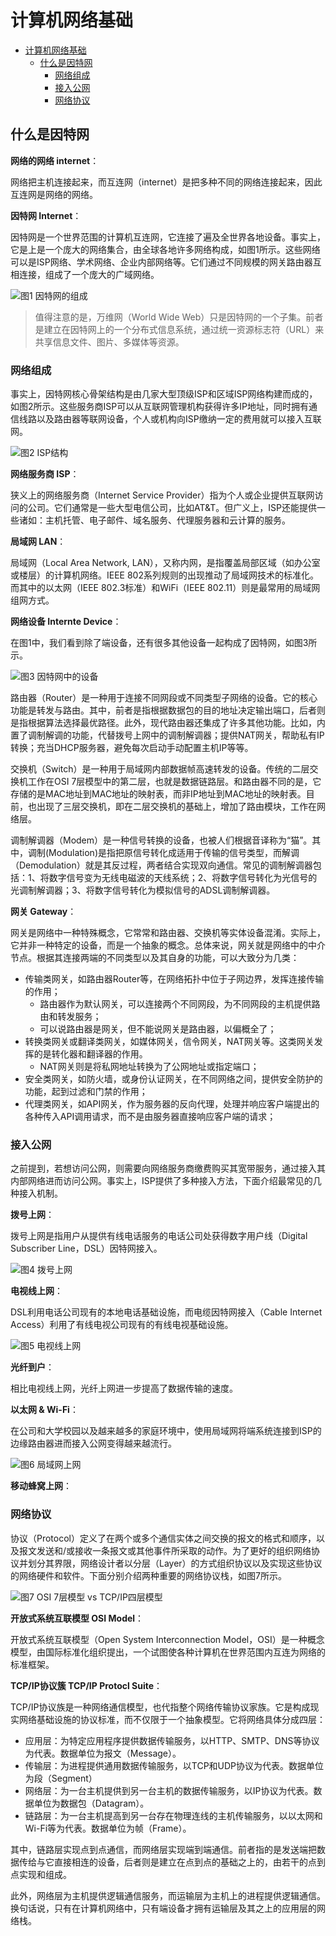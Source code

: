 # 计算机网络基础

- [计算机网络基础](#计算机网络基础)
  - [什么是因特网](#什么是因特网)
    - [网络组成](#网络组成)
    - [接入公网](#接入公网)
    - [网络协议](#网络协议)

## 什么是因特网

**网络的网络 internet**：

网络把主机连接起来，而互连网（internet）是把多种不同的网络连接起来，因此互连网是网络的网络。

**因特网 Internet**：

因特网是一个世界范围的计算机互连网，它连接了遍及全世界各地设备。事实上，它是上是一个庞大的网络集合，由全球各地许多网络构成，如图1所示。这些网络可以是ISP网络、学术网络、企业内部网络等。它们通过不同规模的网关路由器互相连接，组成了一个庞大的广域网络。

![图1 因特网的组成](../img/computer_network_composition.png)

> 值得注意的是，万维网（World Wide Web）只是因特网的一个子集。前者是建立在因特网上的一个分布式信息系统，通过统一资源标志符（URL）来共享信息文件、图片、多媒体等资源。

### 网络组成

事实上，因特网核心骨架结构是由几家大型顶级ISP和区域ISP网络构建而成的，如图2所示。这些服务商ISP可以从互联网管理机构获得许多IP地址，同时拥有通信线路以及路由器等联网设备，个人或机构向ISP缴纳一定的费用就可以接入互联网。

![图2 ISP结构](../img/computer_network_isp.png)

**网络服务商 ISP**：

狭义上的网络服务商（Internet Service Provider）指为个人或企业提供互联网访问的公司。它们通常是一些大型电信公司，比如AT&T。但广义上，ISP还能提供一些诸如：主机托管、电子邮件、域名服务、代理服务器和云计算的服务。

**局域网 LAN**：

局域网（Local Area Network, LAN），又称内网，是指覆盖局部区域（如办公室或楼层）的计算机网络。IEEE 802系列规则的出现推动了局域网技术的标准化。而其中的以太网（IEEE 802.3标准）和WiFi（IEEE 802.11）则是最常用的局域网组网方式。

**网络设备 Internte Device**：

在图1中，我们看到除了端设备，还有很多其他设备一起构成了因特网，如图3所示。

![图3 因特网中的设备](../img/computer_network_device.png)

路由器（Router）是一种用于连接不同网段或不同类型子网络的设备。它的核心功能是转发与路由。其中，前者是指根据数据包的目的地址决定输出端口，后者则是指根据算法选择最优路径。此外，现代路由器还集成了许多其他功能。比如，内置了调制解调的功能，代替拨号上网中的调制解调器；提供NAT网关，帮助私有IP转换；充当DHCP服务器，避免每次启动手动配置主机IP等等。

交换机（Switch）是一种用于局域网内部数据帧高速转发的设备。传统的二层交换机工作在OSI 7层模型中的第二层，也就是数据链路层。和路由器不同的是，它存储的是MAC地址到MAC地址的映射表，而非IP地址到MAC地址的映射表。目前，也出现了三层交换机，即在二层交换机的基础上，增加了路由模块，工作在网络层。

调制解调器（Modem）是一种信号转换的设备，也被人们根据音译称为“猫”。其中，调制(Modulation)是指把原信号转化成适用于传输的信号类型，而解调（Demodulation）就是其反过程，两者结合实现双向通信。常见的调制解调器包括：1、将数字信号变为无线电磁波的天线系统；2、将数字信号转化为光信号的光调制解调器；3、将数字信号转化为模拟信号的ADSL调制解调器。

**网关 Gateway**：

网关是网络中一种特殊概念，它常常和路由器、交换机等实体设备混淆。实际上，它并非一种特定的设备，而是一个抽象的概念。总体来说，网关就是网络中的中介节点。根据其连接两端的不同类型以及其自身的功能，可以大致分为几类：

- 传输类网关，如路由器Router等，在网络拓扑中位于子网边界，发挥连接传输的作用；
  - 路由器作为默认网关，可以连接两个不同网段，为不同网段的主机提供路由和转发服务；
  - 可以说路由器是网关，但不能说网关是路由器，以偏概全了；
- 转换类网关或翻译类网关，如媒体网关，信令网关，NAT网关等。这类网关发挥的是转化器和翻译器的作用。
  - NAT网关则是将私网地址转换为了公网地址或指定端口；
- 安全类网关，如防火墙，或身份认证网关，在不同网络之间，提供安全防护的功能，起到过滤和门禁的作用；
- 代理类网关，如API网关，作为服务器的反向代理，处理并响应客户端提出的各种传入API调用请求，而不是由服务器直接响应客户端的请求；

### 接入公网

之前提到，若想访问公网，则需要向网络服务商缴费购买其宽带服务，通过接入其内部网络进而访问公网。事实上，ISP提供了多种接入方法，下面介绍最常见的几种接入机制。

**拨号上网**：

拨号上网是指用户从提供有线电话服务的电话公司处获得数字用户线（Digital Subscriber Line，DSL）因特网接入。

![图4 拨号上网](../img/computer_network_dsl_access.png)

**电视线上网**：

DSL利用电话公司现有的本地电话基础设施，而电缆因特网接入（Cable Internet Access）利用了有线电视公司现有的有线电视基础设施。

![图5 电视线上网](../img/computer_network_cable_access.png)

**光纤到户**：

相比电视线上网，光纤上网进一步提高了数据传输的速度。

**以太网 & Wi-Fi**：

在公司和大学校园以及越来越多的家庭环境中，使用局域网将端系统连接到ISP的边缘路由器进而接入公网变得越来越流行。

![图6 局域网上网](../img/computer_network_lan_access.png)

**移动蜂窝上网**：

### 网络协议

协议（Protocol）定义了在两个或多个通信实体之间交换的报文的格式和顺序，以及报文发送和/或接收一条报文或其他事件所采取的动作。为了更好的组织网络协议并划分其界限，网络设计者以分层（Layer）的方式组织协议以及实现这些协议的网络硬件和软件。下面分别介绍两种重要的网络协议栈，如图7所示。

![图7 OSI 7层模型 vs TCP/IP四层模型](https://p3-juejin.byteimg.com/tos-cn-i-k3u1fbpfcp/ea1297fd235642e69b68eaaf04bfb868~tplv-k3u1fbpfcp-zoom-in-crop-mark:1512:0:0:0.awebp)

**开放式系统互联模型 OSI Model**：

开放式系统互联模型（Open System Interconnection Model，OSI）是一种概念模型，由国际标准化组织提出，一个试图使各种计算机在世界范围内互连为网络的标准框架。

**TCP/IP协议簇 TCP/IP Protocl Suite**：

TCP/IP协议族是一种网络通信模型，也代指整个网络传输协议家族。它是构成现实网络基础设施的协议标准，而不仅限于一个抽象模型。它将网络具体分成四层：

- 应用层：为特定应用程序提供数据传输服务，以HTTP、SMTP、DNS等协议为代表。数据单位为报文（Message）。
- 传输层：为进程提供通用数据传输服务，以TCP和UDP协议为代表。数据单位为段（Segment）
- 网络层：为一台主机提供到另一台主机的数据传输服务，以IP协议为代表。数据单位为数据包（Datagram）。
- 链路层：为一台主机提高到另一台存在物理连线的主机传输服务，以以太网和Wi-Fi等为代表。数据单位为帧（Frame）。

其中，链路层实现点到点通信，而网络层实现端到端通信。前者指的是发送端把数据传给与它直接相连的设备，后者则是建立在点到点的基础之上的，由若干的点到点实现和组成。

此外，网络层为主机提供逻辑通信服务，而运输层为主机上的进程提供逻辑通信。换句话说，只有在计算机网络中，只有端设备才拥有运输层及其之上的应用层的网络栈。
